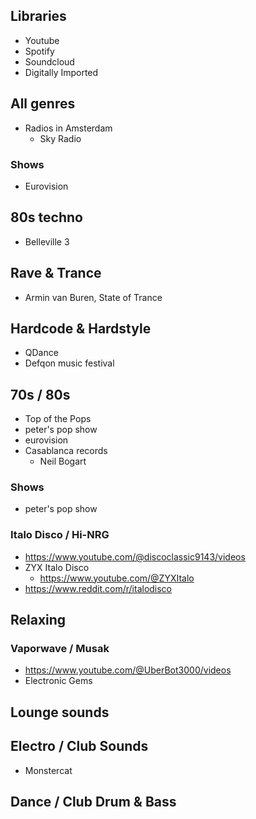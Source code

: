 ## Libraries

- Youtube
- Spotify
- Soundcloud
- Digitally Imported

## All genres

- Radios in Amsterdam
  - Sky Radio

### Shows 

- Eurovision 

## 80s techno

- Belleville 3

## Rave & Trance

- Armin van Buren, State of Trance 

## Hardcode & Hardstyle

- QDance
- Defqon music festival

## 70s / 80s

- Top of the Pops
- peter's pop show
- eurovision
- Casablanca records
  - Neil Bogart

### Shows

- peter's pop show

### Italo Disco / Hi-NRG

- https://www.youtube.com/@discoclassic9143/videos
- ZYX Italo Disco
  - https://www.youtube.com/@ZYXItalo
- https://www.reddit.com/r/italodisco

## Relaxing

### Vaporwave / Musak

- https://www.youtube.com/@UberBot3000/videos
- Electronic Gems

## Lounge sounds

## Electro / Club Sounds 

- Monstercat

## Dance / Club Drum & Bass